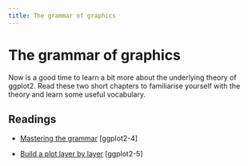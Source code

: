 ```yaml
---
title: The grammar of graphics
---
```


<!-- Generated automatically from vis-theory.yml. Do not edit by hand -->

# The grammar of graphics

Now is a good time to learn a bit more about the underlying theory of ggplot2.
Read these two short chapters to familiarise yourself with the theory and learn
some useful vocabulary.

## Readings

  * [Mastering the grammar](http://link.springer.com.ezproxy.stanford.edu/chapter/10.1007/978-3-319-24277-4_4) [ggplot2-4]

  * [Build a plot layer by layer](http://link.springer.com.ezproxy.stanford.edu/chapter/10.1007/978-3-319-24277-4_5) [ggplot2-5]



